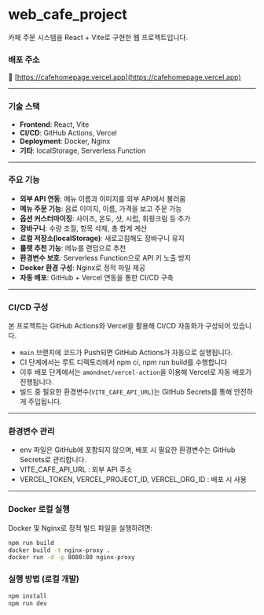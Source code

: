 # web_cafe_project

카페 주문 시스템을 React +  Vite로 구현한 웹 프로젝트입니다.

### 배포 주소

🔗 [https://cafehomepage.vercel.app](https://cafehomepage.vercel.app)


---

### 기술 스택

-  **Frontend**: React, Vite
-  **CI/CD**: GitHub Actions, Vercel
-  **Deployment**: Docker, Nginx
-  **기타**: localStorage, Serverless Function

---

### 주요 기능

-  **외부 API 연동**: 메뉴 이름과 이미지를 외부 API에서 불러옴
-  **메뉴 주문 기능**: 음료 이미지, 이름, 가격을 보고 주문 가능
-  **옵션 커스터마이징**: 사이즈, 온도, 샷, 시럽, 휘핑크림 등 추가
-  **장바구니**: 수량 조절, 항목 삭제, 총 합계 계산
-  **로컬 저장소(localStorage)**: 새로고침해도 장바구니 유지
-  **룰렛 추천 기능**: 메뉴를 랜덤으로 추천
-  **환경변수 보호**: Serverless Function으로 API 키 노출 방지
-  **Docker 환경 구성**: Nginx로 정적 파일 제공
-  **자동 배포**: GitHub + Vercel 연동을 통한 CI/CD 구축

---

### CI/CD 구성

본 프로젝트는 GitHub Actions와 Vercel을 활용해 CI/CD 자동화가 구성되어 있습니다.

- `main` 브랜치에 코드가 Push되면 GitHub Actions가 자동으로 실행됩니다.
- CI 단계에서는 루트 디렉토리에서 npm ci, npm run build를 수행합니다
- 이후 배포 단계에서는 `amondnet/vercel-action`을 이용해 Vercel로 자동 배포가 진행됩니다.
- 빌드 중 필요한 환경변수(`VITE_CAFE_API_URL`)는 GitHub Secrets를 통해 안전하게 주입됩니다.

---

### 환경변수 관리

- env 파일은 GitHub에 포함되지 않으며, 배포 시 필요한 환경변수는 GitHub Secrets로 관리합니다.
- VITE_CAFE_API_URL : 외부 API 주소
- VERCEL_TOKEN, VERCEL_PROJECT_ID, VERCEL_ORG_ID : 배포 시 사용

---

### Docker 로컬 실행

Docker 및 Nginx로 정적 빌드 파일을 실행하려면:

```bash
npm run build
docker build -t nginx-proxy .
docker run -d -p 8080:80 nginx-proxy
```

### 실행 방법 (로컬 개발)

```bash
npm install
npm run dev
```